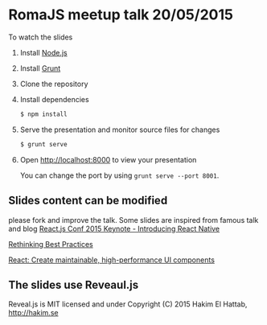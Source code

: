 # RomaJS meetup talk 20/05/2015
To watch the slides 


1. Install [Node.js](http://nodejs.org/)
2. Install [Grunt](http://gruntjs.com/getting-started#installing-the-cli)
4. Clone the  repository
5. Install dependencies
   ```sh
   $ npm install
   ```
6. Serve the presentation and monitor source files for changes
   ```sh
   $ grunt serve
   ```
7. Open <http://localhost:8000> to view your presentation

   You can change the port by using `grunt serve --port 8001`.

## Slides content can be modified
please fork and improve the talk.
Some slides are inspired from famous talk and blog 
[React.js Conf 2015 Keynote - Introducing React Native](https://code.facebook.com/videos/786462671439502/react-js-conf-2015-keynote-introducing-react-native-/)

[Rethinking Best Practices](http://www.slideshare.net/floydophone/react-preso-v2?related=1)

[React: Create maintainable, high-performance UI components](http://www.ibm.com/developerworks/web/library/wa-react-intro/index.html)

## The slides use Reveaul.js
Reveal.js is MIT licensed and under Copyright (C) 2015 Hakim El Hattab, http://hakim.se
